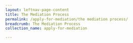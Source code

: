 ```yaml
---
layout: leftnav-page-content
title: The Mediation Process
permalink: /apply-for-mediation/the mediation process/
breadcrumb: The Mediation Process
collection_name: apply-for-mediation

---
```


